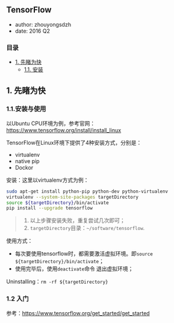 ## TensorFlow

+ author: zhouyongsdzh
+ date: 2016 Q2

### 目录 

+ [1. 先睹为快](#1.先睹为快)
    + [1.1. 安装](#1.1.安装) 

<h2 id="1.先睹为快">1. 先睹为快</h2>

<h3 id="1.1.安装">1.1.安装与使用</h3>

以Ubuntu CPU环境为例，参考官网：https://www.tensorflow.org/install/install_linux

TensorFlow在Linux环境下提供了4种安装方式，分别是：

+ virtualenv
+ native pip
+ Dockor

安装：这里以virtualenv方式为例：

```bash
sudo apt-get install python-pip python-dev python-virtualenv
virtualenv --system-site-packages targetDirectory 
source ${targetDirectory}/bin/activate
pip install --upgrade tensorflow
```

> 1. 以上步骤安装失败，重复尝试几次即可；
> 2. `targetDirectory`目录：`~/software/tensorflow`. 

使用方式：

+ 每次要使用tensorflow时，都需要激活虚拟环境。即`source ${targetDirectory}/bin/activate`；
+ 使用完毕后，使用`deactivate`命令 退出虚拟环境；

Uninstalling：`rm -rf ${targetDirectory}`

### 1.2 入门

参考：https://www.tensorflow.org/get_started/get_started
